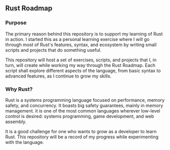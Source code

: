 ## Rust Roadmap

### Purpose

The primary reason behind this repository is to support my learning of Rust in action. I started this as a personal learning exercise where I will go through most of Rust's features, syntax, and ecosystem by writing small scripts and projects that do something useful.

This repository will host a set of exercises, scripts, and projects that I, in turn, will create while working my way through the Rust Roadmap. Each script shall explore different aspects of the language, from basic syntax to advanced features, as I continue to grow my skills.

### Why Rust?

Rust is a systems programming language focused on performance, memory safety, and concurrency. It boasts big safety guarantees, mainly in memory management. it is one of the most common languages wherever low-level control is desired: systems programming, game development, and web assembly.

It is a good challenge for one who wants to grow as a developer to learn Rust. This repository will be a record of my progress while experimenting with the language.
